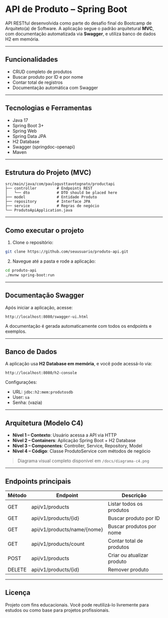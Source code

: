 # API de Produto – Spring Boot

API RESTful desenvolvida como parte do desafio final do Bootcamp de Arquiteto(a) de Software. 
A aplicação segue o padrão arquitetural **MVC**, com documentação automatizada via **Swagger**, e utiliza banco de dados H2 em memória.

---

## Funcionalidades

- CRUD completo de produtos
- Buscar produto por ID e por nome
- Contar total de registros
- Documentação automática com Swagger

---

## Tecnologias e Ferramentas

- Java 17
- Spring Boot 3+
- Spring Web
- Spring Data JPA
- H2 Database
- Swagger (springdoc-openapi)
- Maven

---

## Estrutura do Projeto (MVC)

```
src/main/java/com/paulogusttavotognato/productapi
├── controller         # Endpoints REST
│   └── dto            # DTO should be placed here
├── model              # Entidade Produto
├── repository         # Interface JPA
├── service            # Regras de negócio
└── ProdutoApiApplication.java
```

---

## Como executar o projeto

1. Clone o repositório:
```bash
git clone https://github.com/seuusuario/produto-api.git
```

2. Navegue até a pasta e rode a aplicação:
```bash
cd produto-api
./mvnw spring-boot:run
```

---

## Documentação Swagger

Após iniciar a aplicação, acesse:

```
http://localhost:8080/swagger-ui.html
```

A documentação é gerada automaticamente com todos os endpoints e exemplos.

---

## Banco de Dados

A aplicação usa **H2 Database em memória**, e você pode acessá-lo via:

```
http://localhost:8080/h2-console
```

Configurações:
- URL: `jdbc:h2:mem:produtosdb`
- User: `sa`
- Senha: (vazia)

---

## Arquitetura (Modelo C4)

- **Nível 1 – Contexto**: Usuário acessa a API via HTTP
- **Nível 2 – Containers**: Aplicação Spring Boot + H2 Database
- **Nível 3 – Componentes**: Controller, Service, Repository, Model
- **Nível 4 – Código**: Classe ProdutoService com métodos de negócio

> Diagrama visual completo disponível em `/docs/diagrama-c4.png`

---

## Endpoints principais

| Método | Endpoint                    | Descrição                       |
|--------|-----------------------------|---------------------------------|
| GET    | api/v1/products             | Listar todos os produtos        |
| GET    | api/v1/products/{id}        | Buscar produto por ID           |
| GET    | api/v1/products/name/{nome} | Buscar produtos por nome        |
| GET    | api/v1/products/count       | Contar total de produtos        |
| POST   | api/v1/products             | Criar ou atualizar produto      |
| DELETE | api/v1/products/{id}        | Remover produto                 |

---

## Licença

Projeto com fins educacionais. 
Você pode reutilizá-lo livremente para estudos ou como base para projetos profissionais.
